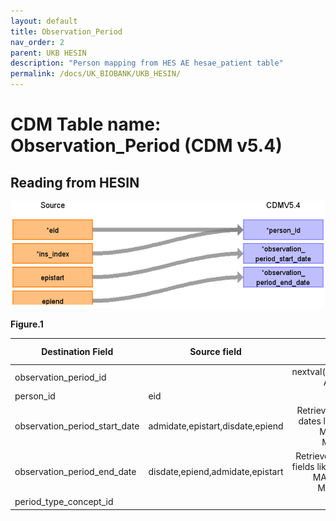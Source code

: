 ```yaml
---
layout: default
title: Observation_Period
nav_order: 2
parent: UKB HESIN
description: "Person mapping from HES AE hesae_patient table"
permalink: /docs/UK_BIOBANK/UKB_HESIN/
---
```


# CDM Table name: Observation_Period (CDM v5.4)

## Reading from HESIN


![](../images/image3.png)

**Figure.1**

| Destination Field | Source field | Logic | Comment field |
| --- | --- | :---: | --- |
| observation_period_id |  | nextval('public.observation_period_seq') AS observation_period_id |  Autogenerate|
| person_id | eid | | |
| observation_period_start_date | admidate,epistart,disdate,epiend | Retrieve the earliest date among those dates like this: LEAST(MIN(admidate), MIN(epistart),MIN(disdate), MIN(epiend)) AS min_date| |
| observation_period_end_date |disdate,epiend,admidate,epistart | Retrieve the latest date among the date fields like this: GREATEST(MAX(disdate), MAX(epiend), MAX(admidate), MAX(epistart)) AS max_date | |
| period_type_concept_id | | 32880 | |
